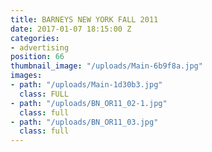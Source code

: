 ```yaml
---
title: BARNEYS NEW YORK FALL 2011
date: 2017-01-07 18:15:00 Z
categories:
- advertising
position: 66
thumbnail_image: "/uploads/Main-6b9f8a.jpg"
images:
- path: "/uploads/Main-1d30b3.jpg"
  class: FULL
- path: "/uploads/BN_OR11_02-1.jpg"
  class: full
- path: "/uploads/BN_OR11_03.jpg"
  class: full
---
```


